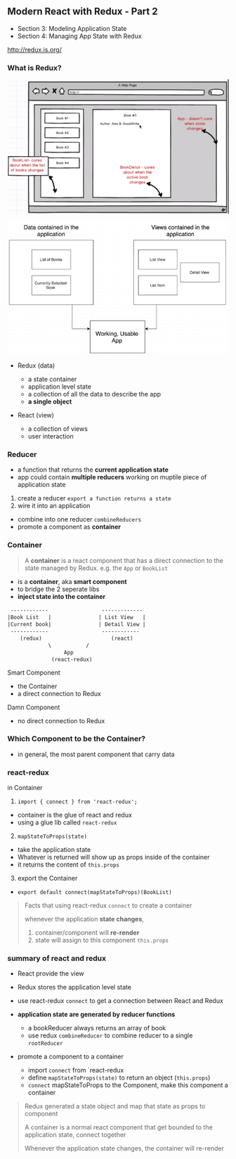 Modern React with Redux - Part 2
---------------------------

- Section 3: Modeling Application State
- Section 4: Managing App State with Redux

http://redux.js.org/

### What is Redux?

![GUI Mockup](./redux_mockup.png)

![Data and View](./redux_diagram.png)

- Redux (data)
  + a state container
  + application level state
  + a collection of all the data to describe the app
  + **a single object**

- React (view)
  + a collection of views
  + user interaction

### Reducer
- a function that returns the **current application state**
- app could contain **multiple reducers** working on muptile piece of application state

1. create a reducer `export a function returns a state`
2. wire it into an application 
  - combine into one reducer `combineReducers`
  - promote a component as **container** 

### Container

> A **container** is a react component that has a direct connection to the state managed by Redux. e.g. the `App` or `BookList`

- is a **container**, aka **smart component**
- to bridge the 2 seperate libs
- **inject state into the container**

```
 ------------                 -------------
|Book List   |               | List View   |
|Current book|               | Detail View |
 ------------                 ------------ 
    (redux)                      (react)
             \           /
                  App 
              (react-redux)
```

Smart Component
- the Container
- a direct connection to Redux

Damn Component
- no direct connection to Redux

### Which Component to be the Container?
- in general, the most parent component that carry data

### react-redux

in Container
1. `import { connect } from 'react-redux';`
  - container is the glue of react and redux
  - using a glue lib called `react-redux`
2. `mapStateToProps(state)`
  - take the application state
  - Whatever is returned will show up as props inside of the container
  - it returns the content of `this.props`
3. export the Container
  - `export default connect(mapStateToProps)(BookList)`

> Facts that using react-redux `connect` to create a container
> 
> whenever the application **state changes**, 
>   1. container/component will **re-render**
>   2. state will assign to this component `this.props`


### summary of react and redux

- React provide the view
- Redux stores the application level state
- use react-redux `connect` to get a connection between React and Redux

- **application state are generated by reducer functions**
  - a bookReducer always returns an array of book
  - use redux `combineReducer` to combine reducer to a single `rootReducer`

- promote a component to a container
  - import `connect` from `react-redux
  - define `mapStateToProps(state)` to return an object (`this.props`)
  - `connect` mapStateToProps to the Component, make this component a container 


> Redux generated a state object and map that state as props to component
>
> A container is a normal react component that get bounded to the application state, connect together
>
> Whenever the application state changes, the container will re-render 


